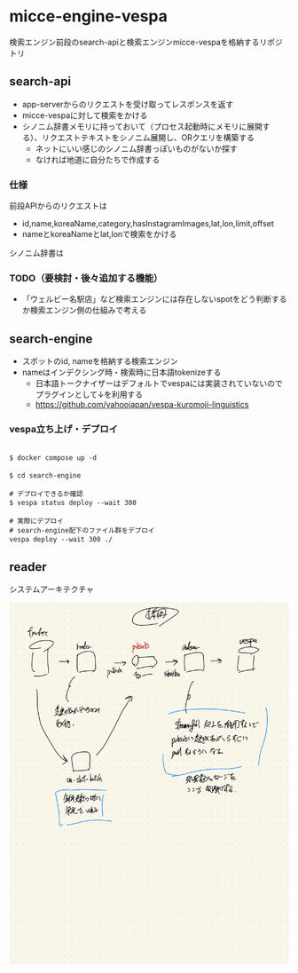 # micce-engine-vespa

検索エンジン前段のsearch-apiと検索エンジンmicce-vespaを格納するリポジトリ

## search-api

- app-serverからのリクエストを受け取ってレスポンスを返す
- micce-vespaに対して検索をかける
- シノニム辞書メモリに持っておいて（プロセス起動時にメモリに展開する）、リクエストテキストをシノニム展開し、ORクエリを構築する
  - ネットにいい感じのシノニム辞書っぽいものがないか探す
  - なければ地道に自分たちで作成する

### 仕様

前段APIからのリクエストは
- id,name,koreaName,category,hasInstagramImages,lat,lon,limit,offset
- nameとkoreaNameとlat,lonで検索をかける

シノニム辞書は

### TODO（要検討・後々追加する機能）
- 「ウェルビー名駅店」など検索エンジンには存在しないspotをどう判断するか検索エンジン側の仕組みで考える


## search-engine
- スポットのid, nameを格納する検索エンジン
- nameはインデクシング時・検索時に日本語tokenizeする
  - 日本語トークナイザーはデフォルトでvespaには実装されていないのでプラグインとして↓を利用する
  - https://github.com/yahoojapan/vespa-kuromoji-linguistics

### vespa立ち上げ・デプロイ

```shell

$ docker compose up -d

$ cd search-engine

# デプロイできるか確認
$ vespa status deploy --wait 300

# 実際にデプロイ
# search-engine配下のファイル群をデプロイ
vespa deploy --wait 300 ./
```

## reader 

システムアーキテクチャ

![アーキテクチャ](image/reader.jpg)
